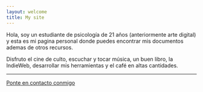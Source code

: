 ```yaml
---
layout: welcome
title: My site
---
```



<!--
<center><img src="img/mecir.png"/></center>
-->

<script src="https://cdn.jsdelivr.net/npm/darkmode-js@1.5.5/lib/darkmode-js.min.js"></script>
<script>
  new Darkmode().showWidget();
</script>


Hola, soy un estudiante de psicología de 21 años (anteriormente arte digital) y esta es mi pagina personal donde puedes encontrar mis documentos ademas de otros recursos.

Disfruto el cine de culto, escuchar y tocar música, un buen libro, la IndieWeb, desarrollar mis herramientas y el café en altas cantidades.


---

[Ponte en contacto conmigo][1]

[1]: https://alex-esc.github.io/contact.html

<!--

{% for post in site.posts %}

<article class='post'>
  <h1 class='post-title'>
    <a href="{{ site.path }}{{ post.url }}">
      {{ post.title }}
    </a>
  </h1>
  <div class="post-date">{{ post.date | date: "%b %-d, %Y" }}</div>
  {{ post.content }}
</article>

{% endfor %}

-->
